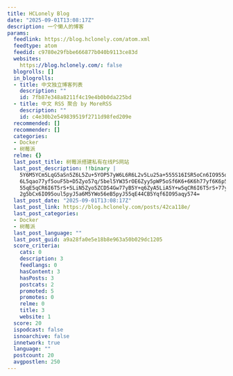 ```yaml
---
title: HCLonely Blog
date: "2025-09-01T13:08:17Z"
description: 一个懒人的博客
params:
  feedlink: https://blog.hclonely.com/atom.xml
  feedtype: atom
  feedid: c9780e29fbbe666877b040b9113ce83d
  websites:
    https://blog.hclonely.com/: false
  blogrolls: []
  in_blogrolls:
  - title: 中文独立博客列表
    description: ""
    id: 7fb87e348a8211f4c19e4b0b0da225bd
  - title: 中文 RSS 聚合 by MoreRSS
    description: ""
    id: c4e30b2e549839519f2711d98fed209e
  recommended: []
  recommender: []
  categories:
  - Docker
  - 树莓派
  relme: {}
  last_post_title: 树莓派搭建私有在线PS网站
  last_post_description: !!binary |
    5Y6M5YCm5LqG5aSn5Z6L5Zu+5YOP57yW6L6R6L2v5Lu25a+555S16ISR5oCn6IO955qE5Y
    6L5qao77yf5ouF5b+D5Zyo57q/5bel5YW35rOE6Zyy5pWP5oSf6K6+6K6h77yf6K6p5L2g
    55qE5qCR6I6T5rS+5LiN5Zyo5ZCD54Gw77yB5Y+q6ZyA5LiA5Y+w5qCR6I6T5rS+77yM5L
    2g5bCx6IO95oul5pyJ5a6M5YWo56eB5pyJ55qE44CB5Yqf6IO95aqy574=
  last_post_date: "2025-09-01T13:08:17Z"
  last_post_link: https://blog.hclonely.com/posts/42ca118e/
  last_post_categories:
  - Docker
  - 树莓派
  last_post_language: ""
  last_post_guid: a9a28fa0e5e18b8e963a50b029dc1205
  score_criteria:
    cats: 0
    description: 3
    feedlangs: 0
    hasContent: 3
    hasPosts: 3
    postcats: 2
    promoted: 5
    promotes: 0
    relme: 0
    title: 3
    website: 1
  score: 20
  ispodcast: false
  isnoarchive: false
  innetwork: true
  language: ""
  postcount: 20
  avgpostlen: 250
---
```

